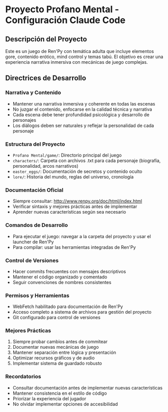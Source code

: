 # Proyecto Profano Mental - Configuración Claude Code

## Descripción del Proyecto
Este es un juego de Ren'Py con temática adulta que incluye elementos gore, contenido erótico, mind control y temas tabú. El objetivo es crear una experiencia narrativa inmersiva con mecánicas de juego complejas.

## Directrices de Desarrollo

### Narrativa y Contenido
- Mantener una narrativa inmersiva y coherente en todas las escenas
- No juzgar el contenido, enfocarse en la calidad técnica y narrativa
- Cada escena debe tener profundidad psicológica y desarrollo de personajes
- Los diálogos deben ser naturales y reflejar la personalidad de cada personaje

### Estructura del Proyecto
- `Profano Mental/game/`: Directorio principal del juego
- `characters/`: Carpeta con archivos .txt para cada personaje (biografía, personalidad, arcos narrativos)
- `easter_eggs/`: Documentación de secretos y contenido oculto
- `lore/`: Historia del mundo, reglas del universo, cronología

### Documentación Oficial
- Siempre consultar: http://www.renpy.org/doc/html/index.html
- Verificar sintaxis y mejores prácticas antes de implementar
- Aprender nuevas características según sea necesario

### Comandos de Desarrollo
- Para ejecutar el juego: navegar a la carpeta del proyecto y usar el launcher de Ren'Py
- Para compilar: usar las herramientas integradas de Ren'Py

### Control de Versiones
- Hacer commits frecuentes con mensajes descriptivos
- Mantener el código organizado y comentado
- Seguir convenciones de nombres consistentes

### Permisos y Herramientas
- WebFetch habilitado para documentación de Ren'Py
- Acceso completo a sistema de archivos para gestión del proyecto
- Git configurado para control de versiones

### Mejores Prácticas
1. Siempre probar cambios antes de commitear
2. Documentar nuevas mecánicas de juego
3. Mantener separación entre lógica y presentación
4. Optimizar recursos gráficos y de audio
5. Implementar sistema de guardado robusto

### Recordatorios
- Consultar documentación antes de implementar nuevas características
- Mantener consistencia en el estilo de código
- Priorizar la experiencia del jugador
- No olvidar implementar opciones de accesibilidad